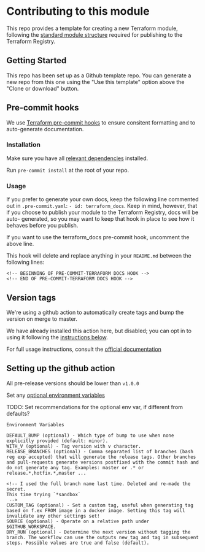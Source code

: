 # Contributing to this module


This repo provides a template for creating a new Terraform module, following
the [standard module structure](https://www.terraform.io/docs/modules/index.html#standard-module-structure) required for publishing to the Terraform
Registry.

## Getting Started

<!-- After creating your copy of the repo, you should replace this section with any
information specific to development on your module. :)
 -->

This repo has been set up as a Github template repo. You can generate a new
repo from this one using the "Use this template" option above the "Clone or
download" button.


## Pre-commit hooks

We use [Terraform pre-commit hooks](https://github.com/antonbabenko/pre-commit-terraform)
to ensure consitent formatting and to auto-generate documentation.

### Installation
Make sure you have all [relevant dependencies](https://github.com/antonbabenko/pre-commit-terraform/blob/master/README.md#1-install-dependencies) installed.

Run `pre-commit install` at the root of your repo.

### Usage

If you prefer to generate your own docs, keep the following line commented out
in `.pre-commit.yaml`:  `- id: terraform_docs`. Keep in mind, however, that if
you choose to publish your module to the Terraform Registry, docs will be auto-
generated, so you may want to keep that hook in place to see how it behaves
before you publish.

If you want to use the terraform_docs pre-commit hook, uncomment the above line.

This hook will delete and replace anything in your `README.md` between the
following lines:

```
<!-- BEGINNING OF PRE-COMMIT-TERRAFORM DOCS HOOK -->
<!-- END OF PRE-COMMIT-TERRAFORM DOCS HOOK -->
```

## Version tags

We're using a github action to automatically create tags and bump the version
on merge to master.

We have already installed this action here, but disabled; you can opt in to
using it following the [instructions below]().

For full usage instructions, consult the [official documentation](https://github.com/marketplace/actions/github-tag-bump#usage)


## Setting up the github action

<!-- TODO: Test what happens with the action if no tag is present. Add a note
  to manually create the first tag if needed.-->

All pre-release versions should be lower than `v1.0.0`

<!-- Rename `github/workflows/bump_tag.yml` to  `.github/workflows/bump_tag.yml` so
Github will recognize the action.

Or just comment out the contents of the yaml?
 -->

<!-- Looks like this happens automatically. Test/ verify
 -->
<!-- Set a `GITHUB_TOKEN` Github secret in your repo (this is necessary for the action to work).
 -->

Set any [optional environment variables](https://github.com/marketplace/actions/github-tag-bump#options)

TODO: Set recommendations for the optional env var, if different from defaults?
```
Environment Variables

DEFAULT_BUMP (optional) - Which type of bump to use when none explicitly provided (default: minor).
WITH_V (optional) - Tag version with v character.
RELEASE_BRANCHES (optional) - Comma separated list of branches (bash reg exp accepted) that will generate the release tags. Other branches and pull-requests generate versions postfixed with the commit hash and do not generate any tag. Examples: master or .* or release.*,hotfix.*,master ...

<!-- I used the full branch name last time. Deleted and re-made the secret.
This time trying `*sandbox`
 -->
CUSTOM_TAG (optional) - Set a custom tag, useful when generating tag based on f.ex FROM image in a docker image. Setting this tag will invalidate any other settings set!
SOURCE (optional) - Operate on a relative path under $GITHUB_WORKSPACE.
DRY_RUN (optional) - Determine the next version without tagging the branch. The workflow can use the outputs new_tag and tag in subsequent steps. Possible values are true and false (default).
```
